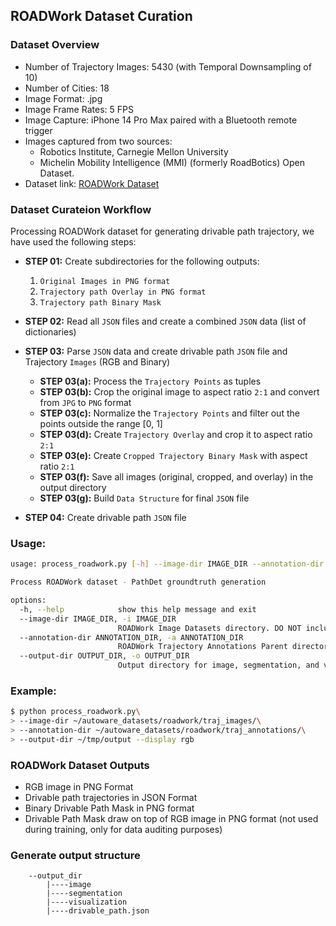 ## ROADWork Dataset Curation

### Dataset Overview
* Number of Trajectory Images: 5430 (with Temporal Downsampling of 10)
* Number of Cities: 18
* Image Format: .jpg
* Image Frame Rates: 5 FPS
* Image Capture: iPhone 14 Pro Max paired with a Bluetooth remote trigger
* Images captured from two sources: 
    * Robotics Institute, Carnegie Mellon University
    * Michelin Mobility Intelligence (MMI) (formerly RoadBotics) Open Dataset.
* Dataset link: [ROADWork Dataset](https://kilthub.cmu.edu/articles/dataset/ROADWork_Data/26093197)

### Dataset Curateion Workflow
Processing ROADWork dataset for generating drivable path trajectory, we have used the following steps:

* **STEP 01:** Create subdirectories for the following outputs:
    1. `Original Images in PNG format`
    2. `Trajectory path Overlay in PNG format`
    3. `Trajectory path Binary Mask`

* **STEP 02:** Read all `JSON` files and create a combined `JSON` data (list of dictionaries)
* **STEP 03:** Parse `JSON` data and create drivable path `JSON` file and Trajectory `Images` (RGB and Binary)
    * **STEP 03(a):** Process the `Trajectory Points` as tuples
    * **STEP 03(b):** Crop the original image to aspect ratio `2:1` and convert from `JPG` to `PNG` format
    * **STEP 03(c):** Normalize the `Trajectory Points` and filter out the points outside the range [0, 1]
    * **STEP 03(d):** Create `Trajectory Overlay` and crop it to aspect ratio `2:1`
    * **STEP 03(e):** Create `Cropped Trajectory Binary Mask` with aspect ratio `2:1`
    * **STEP 03(f):** Save all images (original, cropped, and overlay) in the output directory
    * **STEP 03(g):** Build `Data Structure` for final `JSON` file
* **STEP 04:** Create drivable path `JSON` file


### Usage:
```bash
usage: process_roadwork.py [-h] --image-dir IMAGE_DIR --annotation-dir ANNOTATION_DIR [--output-dir OUTPUT_DIR] [--display DISPLAY]

Process ROADWork dataset - PathDet groundtruth generation

options:
  -h, --help            show this help message and exit
  --image-dir IMAGE_DIR, -i IMAGE_DIR
                        ROADWork Image Datasets directory. DO NOT include subdirectories or files.
  --annotation-dir ANNOTATION_DIR, -a ANNOTATION_DIR
                        ROADWork Trajectory Annotations Parent directory. Do not include subdirectories or files.
  --output-dir OUTPUT_DIR, -o OUTPUT_DIR
                        Output directory for image, segmentation, and visualization

```

### Example:
```bash
$ python process_roadwork.py\
> --image-dir ~/autoware_datasets/roadwork/traj_images/\
> --annotation-dir ~/autoware_datasets/roadwork/traj_annotations/\
> --output-dir ~/tmp/output --display rgb
```

### ROADWork Dataset Outputs

* RGB image in PNG Format
* Drivable path trajectories in JSON Format
* Binary Drivable Path Mask in PNG format
* Drivable Path Mask draw on top of RGB image in PNG format (not used during training, only for data auditing purposes)


### Generate output structure
```
    --output_dir
        |----image
        |----segmentation
        |----visualization
        |----drivable_path.json
```